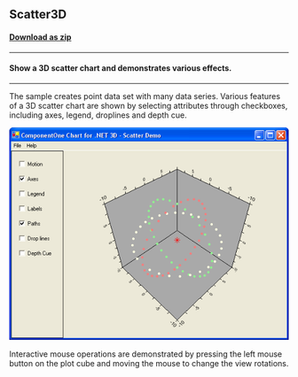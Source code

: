 ## Scatter3D
#### [Download as zip](https://minhaskamal.github.io/DownGit/#/home?url=https://github.com/GrapeCity/ComponentOne-WinForms-Samples/tree/master/NetFramework\Charts\VB\Scatter3D)
____
#### Show a 3D scatter chart and demonstrates various effects.
____
The sample creates point data set with many data series.
Various features of a 3D scatter chart are shown by selecting attributes through checkboxes, including axes, legend, droplines and depth cue.

![screenshot](screenshot.png)

Interactive mouse operations are demonstrated by pressing the left mouse button on the plot cube and moving the mouse to change the view rotations.